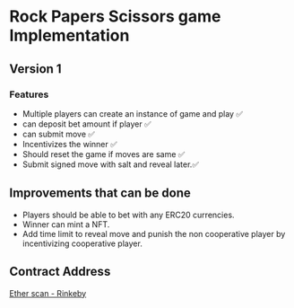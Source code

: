 # Rock Papers Scissors game Implementation


## Version 1

### Features
- Multiple players can create an instance of game and play ✅ 
- can deposit bet amount if player ✅ 
- can submit move ✅ 
- Incentivizes the winner ✅ 
- Should reset the game if moves are same ✅ 
- Submit signed move with salt and reveal later.✅ 

## Improvements that can be done
  - Players should be able to bet with any ERC20 currencies.
  - Winner can mint a NFT.
  - Add time limit to reveal move and punish the non cooperative player by incentivizing cooperative player.


## Contract Address
[Ether scan - Rinkeby](https://rinkeby.etherscan.io/address/0x1014318fF8ccB7AE34293a9ff1Ca39c617820c1e)
